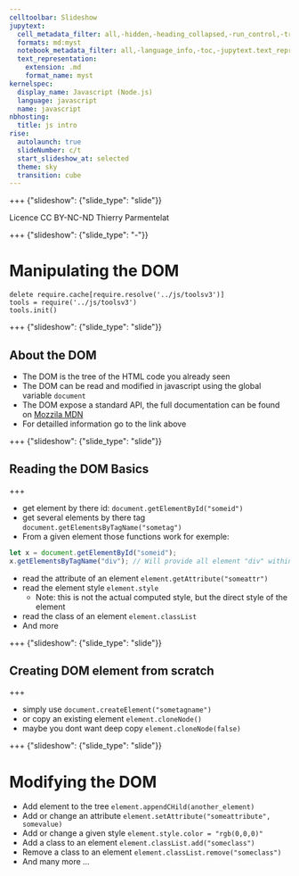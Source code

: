```yaml
---
celltoolbar: Slideshow
jupytext:
  cell_metadata_filter: all,-hidden,-heading_collapsed,-run_control,-trusted
  formats: md:myst
  notebook_metadata_filter: all,-language_info,-toc,-jupytext.text_representation.jupytext_version,-jupytext.text_representation.format_version
  text_representation:
    extension: .md
    format_name: myst
kernelspec:
  display_name: Javascript (Node.js)
  language: javascript
  name: javascript
nbhosting:
  title: js intro
rise:
  autolaunch: true
  slideNumber: c/t
  start_slideshow_at: selected
  theme: sky
  transition: cube
---
```


+++ {"slideshow": {"slide_type": "slide"}}

<div class="licence">
<span>Licence CC BY-NC-ND</span>
<span>Thierry Parmentelat</span>
</div>

+++ {"slideshow": {"slide_type": "-"}}

# Manipulating the DOM

```{code-cell}
delete require.cache[require.resolve('../js/toolsv3')]
tools = require('../js/toolsv3')
tools.init()
```

+++ {"slideshow": {"slide_type": "slide"}}

## About the DOM

* The DOM is the tree of the HTML code you already seen
* The DOM can be read and modified in javascript using the global variable `document`
* The DOM expose a standard API, the full documentation can be found on [Mozzila MDN](https://developer.mozilla.org/en-US/docs/Web/API/Document_Object_Model)
* For detailled information go to the link above

+++ {"slideshow": {"slide_type": "slide"}}

## Reading the DOM Basics

+++

 * get element by there id: `document.getElementById("someid")`
 * get several elements by there tag `document.getElementsByTagName("sometag")`
 * From a given element those functions work for exemple:
 ```javascript
 let x = document.getElementById("someid");
 x.getElementsByTagName("div"); // Will provide all element "div" within x
 ```
 * read the attribute of an element `element.getAttribute("someattr")`
 * read the element style `element.style`
   * Note: this is not the actual computed style, but the direct style of the element
 * read the class of an element `element.classList`
 * And more

+++ {"slideshow": {"slide_type": "slide"}}

## Creating DOM element from scratch

+++

* simply use `document.createElement("sometagname")`
* or copy an existing element `element.cloneNode()`
* maybe you dont want deep copy `element.cloneNode(false)`

+++ {"slideshow": {"slide_type": "slide"}}

# Modifying the DOM

* Add element to the tree `element.appendCHild(another_element)`
* Add or change an attribute `element.setAttribute("someattribute", somevalue)`
* Add or change a given style `element.style.color = "rgb(0,0,0)"`
* Add a class to an element `element.classList.add("someclass")`
* Remove a class to an element `element.classList.remove("someclass")`
* And many more ...
